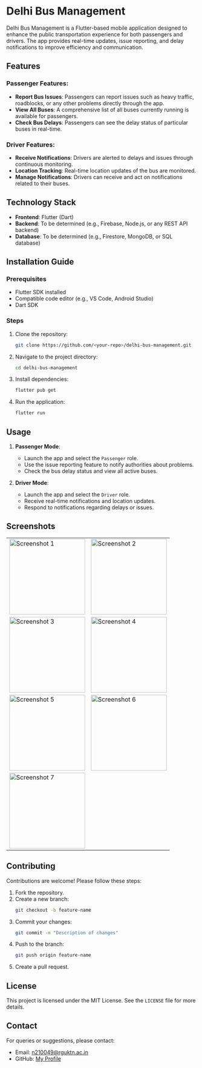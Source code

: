 # Delhi Bus Management

Delhi Bus Management is a Flutter-based mobile application designed to enhance the public transportation experience for both passengers and drivers. The app provides real-time updates, issue reporting, and delay notifications to improve efficiency and communication.

## Features

### Passenger Features:
- **Report Bus Issues**: Passengers can report issues such as heavy traffic, roadblocks, or any other problems directly through the app.
- **View All Buses**: A comprehensive list of all buses currently running is available for passengers.
- **Check Bus Delays**: Passengers can see the delay status of particular buses in real-time.

### Driver Features:
- **Receive Notifications**: Drivers are alerted to delays and issues through continuous monitoring.
- **Location Tracking**: Real-time location updates of the bus are monitored.
- **Manage Notifications**: Drivers can receive and act on notifications related to their buses.

## Technology Stack
- **Frontend**: Flutter (Dart)
- **Backend**: To be determined (e.g., Firebase, Node.js, or any REST API backend)
- **Database**: To be determined (e.g., Firestore, MongoDB, or SQL database)

## Installation Guide

### Prerequisites
- Flutter SDK installed
- Compatible code editor (e.g., VS Code, Android Studio)
- Dart SDK

### Steps
1. Clone the repository:
   ```bash
   git clone https://github.com/<your-repo>/delhi-bus-management.git
   ```
2. Navigate to the project directory:
   ```bash
   cd delhi-bus-management
   ```
3. Install dependencies:
   ```bash
   flutter pub get
   ```
4. Run the application:
   ```bash
   flutter run
   ```

## Usage
1. **Passenger Mode**:
   - Launch the app and select the `Passenger` role.
   - Use the issue reporting feature to notify authorities about problems.
   - Check the bus delay status and view all active buses.

2. **Driver Mode**:
   - Launch the app and select the `Driver` role.
   - Receive real-time notifications and location updates.
   - Respond to notifications regarding delays or issues.

## Screenshots
<!-- Using a table for better organization and responsiveness -->
<table>
<tr>
<td><img src="https://github.com/user-attachments/assets/2828cc1b-d281-462e-85c2-55ec5d761df5" alt="Screenshot 1" width="200"></td>
<td><img src="https://github.com/user-attachments/assets/badfae98-2fc9-4f0c-829c-9c4d6d939ba6" alt="Screenshot 2" width="200"></td>
</tr>
<tr>
<td><img src="https://github.com/user-attachments/assets/e95f55db-7537-4c53-85b7-d78d26e6966a" alt="Screenshot 3" width="200"></td>
<td><img src="https://github.com/user-attachments/assets/a3b5340d-1d9f-4209-8fdd-718bad7b6d5b" alt="Screenshot 4" width="200"></td>
</tr>
<tr>
<td><img src="https://github.com/user-attachments/assets/b45c178b-5e62-4242-8cc3-e4e833773894" alt="Screenshot 5" width="200"></td>
<td><img src="https://github.com/user-attachments/assets/dcc1f1bb-9ac9-4324-94a3-9cfa2f3c86ec" alt="Screenshot 6" width="200"></td>
</tr>
<tr>
<td><img src="https://github.com/user-attachments/assets/cb63ea35-26d8-4282-8f88-559b4e5b054c" alt="Screenshot 7" width="200"></td>
</tr>
</table>


## Contributing
Contributions are welcome! Please follow these steps:
1. Fork the repository.
2. Create a new branch:
   ```bash
   git checkout -b feature-name
   ```
3. Commit your changes:
   ```bash
   git commit -m "Description of changes"
   ```
4. Push to the branch:
   ```bash
   git push origin feature-name
   ```
5. Create a pull request.

## License
This project is licensed under the MIT License. See the `LICENSE` file for more details.

## Contact
For queries or suggestions, please contact:
- Email: n210049@rguktn.ac.in
- GitHub: [My Profile](https://github.com/Vinuthna-Sneha)
